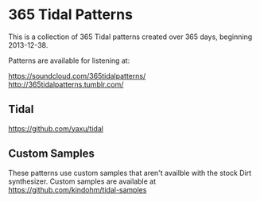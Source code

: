 # 365 Tidal Patterns

This is a collection of 365 Tidal patterns created over 365 days,
beginning 2013-12-38.

Patterns are available for listening at:

https://soundcloud.com/365tidalpatterns/
http://365tidalpatterns.tumblr.com/

## Tidal

https://github.com/yaxu/tidal

## Custom Samples

These patterns use custom samples that aren't availble with the stock
Dirt synthesizer. Custom samples are available at 
https://github.com/kindohm/tidal-samples

